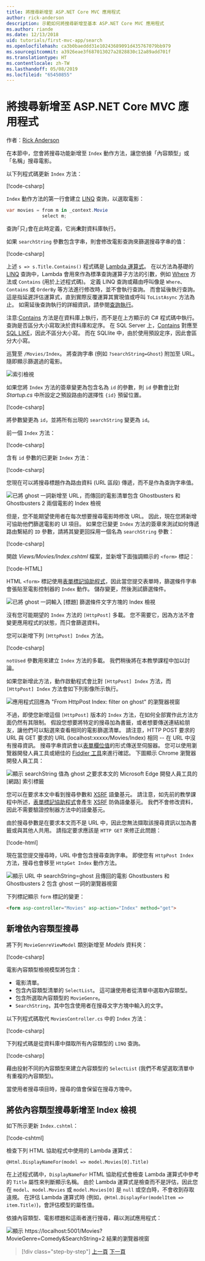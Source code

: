 ```yaml
---
title: 將搜尋新增至 ASP.NET Core MVC 應用程式
author: rick-anderson
description: 示範如何將搜尋新增至基本 ASP.NET Core MVC 應用程式
ms.author: riande
ms.date: 12/13/2018
uid: tutorials/first-mvc-app/search
ms.openlocfilehash: ca3b0baeddd31e10243689091d435767079bb979
ms.sourcegitcommit: a3926eae3f687013027a2828830c12a89add701f
ms.translationtype: HT
ms.contentlocale: zh-TW
ms.lasthandoff: 05/08/2019
ms.locfileid: "65450855"
---
```

# <a name="add-search-to-an-aspnet-core-mvc-app"></a>將搜尋新增至 ASP.NET Core MVC 應用程式

作者：[Rick Anderson](https://twitter.com/RickAndMSFT)

在本節中，您會將搜尋功能新增至 `Index` 動作方法，讓您依據「內容類型」或「名稱」搜尋電影。

以下列程式碼更新 `Index` 方法：

[!code-csharp[](~/tutorials/first-mvc-app/start-mvc/sample/MvcMovie/Controllers/MoviesController.cs?name=snippet_1stSearch)]

`Index` 動作方法的第一行會建立 [LINQ](/dotnet/standard/using-linq) 查詢，以選取電影：

```csharp
var movies = from m in _context.Movie
             select m;
```

查詢｢只｣會在此時定義，它尚**未**對資料庫執行。

如果 `searchString` 參數包含字串，則會修改電影查詢來篩選搜尋字串的值：

[!code-csharp[](~/tutorials/first-mvc-app/start-mvc/sample/MvcMovie/Controllers/MoviesController.cs?name=snippet_SearchNull2)]

上述 `s => s.Title.Contains()` 程式碼是 [Lambda 運算式](/dotnet/csharp/programming-guide/statements-expressions-operators/lambda-expressions)。 在以方法為基礎的 [LINQ](/dotnet/standard/using-linq) 查詢中，Lambda 會用來作為標準查詢運算子方法的引數，例如 [Where](/dotnet/api/system.linq.enumerable.where) 方法或 `Contains` (用於上述程式碼)。 定義 LINQ 查詢或藉由呼叫像是 `Where`、`Contains` 或 `OrderBy` 等方法進行修改時，並不會執行查詢。 而會延後執行查詢。  這是指延遲評估運算式，直到實際反覆運算其實現值或呼叫 `ToListAsync` 方法為止。 如需延後查詢執行的詳細資訊，請參閱[查詢執行](/dotnet/framework/data/adonet/ef/language-reference/query-execution)。

注意:[Contains](/dotnet/api/system.data.objects.dataclasses.entitycollection-1.contains) 方法是在資料庫上執行，而不是在上方顯示的 C# 程式碼中執行。 查詢是否區分大小寫取決於資料庫和定序。 在 SQL Server 上，[Contains](/dotnet/api/system.data.objects.dataclasses.entitycollection-1.contains) 對應至 [SQL LIKE](/sql/t-sql/language-elements/like-transact-sql)，因此不區分大小寫。 而在 SQLlite 中，由於使用預設定序，因此會區分大小寫。

巡覽至 `/Movies/Index`。 將查詢字串 (例如 `?searchString=Ghost`) 附加至 URL。 隨即顯示篩選過的電影。

![索引檢視](~/tutorials/first-mvc-app/search/_static/ghost.png)

如果您將 `Index` 方法的簽章變更為包含名為 `id` 的參數，則 `id` 參數會比對 *Startup.cs* 中所設定之預設路由的選擇性 `{id}` 預留位置。

[!code-csharp[](~/tutorials/first-mvc-app/start-mvc/sample/MvcMovie/Startup.cs?highlight=5&name=snippet_1)]

將參數變更為 `id`，並將所有出現的 `searchString` 變更為 `id`。

前一個 `Index` 方法：

[!code-csharp[](~/tutorials/first-mvc-app/start-mvc/sample/MvcMovie/Controllers/MoviesController.cs?highlight=1,6,8&name=snippet_1stSearch)]

含有 `id` 參數的已更新 `Index` 方法：

[!code-csharp[](~/tutorials/first-mvc-app/start-mvc/sample/MvcMovie/Controllers/MoviesController.cs?highlight=1,6,8&name=snippet_SearchID)]

您現在可以將搜尋標題作為路由資料 (URL 區段) 傳遞，而不是作為查詢字串值。

![已將 ghost 一詞新增至 URL，而傳回的電影清單包含 Ghostbusters 和 Ghostbusters 2 兩個電影的 Index 檢視](~/tutorials/first-mvc-app/search/_static/g2.png)

但是，您不能期望使用者在每次想要搜尋電影時修改 URL。 因此，現在您將新增可協助他們篩選電影的 UI 項目。 如果您已變更 `Index` 方法的簽章來測試如何傳遞路由繫結的 `ID` 參數，請將其變更回採用一個名為 `searchString` 參數：

[!code-csharp[](~/tutorials/first-mvc-app/start-mvc/sample/MvcMovie/Controllers/MoviesController.cs?highlight=1,6,8&name=snippet_1stSearch)]

開啟 *Views/Movies/Index.cshtml* 檔案，並新增下面強調顯示的 `<form>` 標記：

[!code-HTML[](~/tutorials/first-mvc-app/start-mvc/sample/MvcMovie/Views/Movies/IndexForm1.cshtml?highlight=10-16&range=4-21)]

HTML `<form>` 標記使用[表單標記協助程式](xref:mvc/views/working-with-forms)，因此當您提交表單時，篩選條件字串會張貼至電影控制器的 `Index` 動作。 儲存變更，然後測試篩選條件。

![已將 ghost 一詞輸入 [標題] 篩選條件文字方塊的 Index 檢視](~/tutorials/first-mvc-app/search/_static/filter.png)

沒有您可能期望的 `Index` 方法的 `[HttpPost]` 多載。 您不需要它，因為方法不會變更應用程式的狀態，而只會篩選資料。

您可以新增下列 `[HttpPost] Index` 方法。

[!code-csharp[](~/tutorials/first-mvc-app/start-mvc/sample/MvcMovie/Controllers/MoviesController.cs?highlight=1&name=snippet_SearchPost)]

`notUsed` 參數用來建立 `Index` 方法的多載。 我們稍後將在本教學課程中加以討論。

如果您新增此方法，動作啟動程式會比對 `[HttpPost] Index` 方法，而 `[HttpPost] Index` 方法會如下列影像所示執行。

![應用程式回應為 "From HttpPost Index: filter on ghost" 的瀏覽器視窗](~/tutorials/first-mvc-app/search/_static/fo.png)

不過，即使您新增這個 `[HttpPost]` 版本的 `Index` 方法，在如何全部實作此方法方面仍然有其限制。 假設您想要將特定的搜尋加為書籤，或者想要傳送連結給朋友，讓他們可以點選來查看相同的電影篩選清單。 請注意，HTTP POST 要求的 URL 與 GET 要求的 URL (localhost:xxxxx/Movies/Index) 相同 -- 在 URL 中沒有搜尋資訊。 搜尋字串資訊會以[表單欄位值](https://developer.mozilla.org/docs/Learn/HTML/Forms/Sending_and_retrieving_form_data)的形式傳送至伺服器。 您可以使用瀏覽器開發人員工具或絕佳的 [Fiddler 工具](http://www.telerik.com/fiddler)來進行確認。 下圖顯示 Chrome 瀏覽器開發人員工具：

![顯示 searchString 值為 ghost 之要求本文的 Microsoft Edge 開發人員工具的 [網路] 索引標籤](~/tutorials/first-mvc-app/search/_static/f12_rb.png)

您可以在要求本文中看到搜尋參數和 [XSRF](xref:security/anti-request-forgery) 語彙基元。 請注意，如先前的教學課程中所述，[表單標記協助程式](xref:mvc/views/working-with-forms)會產生 [XSRF](xref:security/anti-request-forgery) 防偽語彙基元。 我們不會修改資料，因此不需要驗證控制器方法中的語彙基元。

由於搜尋參數是在要求本文而不是 URL 中，因此您無法擷取該搜尋資訊以加為書籤或與其他人共用。 請指定要求應該是 `HTTP GET` 來修正此問題：

[!code-html[](~/tutorials/first-mvc-app/start-mvc/sample/MvcMovie22/Views/Movies/IndexGet.cshtml?highlight=12&range=1-23)]

現在當您提交搜尋時，URL 中會包含搜尋查詢字串。 即使您有 `HttpPost Index` 方法，搜尋也會移至 `HttpGet Index` 動作方法。

![顯示 URL 中 searchString=ghost 且傳回的電影 Ghostbusters 和 Ghostbusters 2 包含 ghost 一詞的瀏覽器視窗](~/tutorials/first-mvc-app/search/_static/search_get.png)

下列標記顯示 `form` 標記的變更：

```html
<form asp-controller="Movies" asp-action="Index" method="get">
   ```

## <a name="add-search-by-genre"></a>新增依內容類型搜尋

將下列 `MovieGenreViewModel` 類別新增至 *Models* 資料夾：

[!code-csharp[](~/tutorials/first-mvc-app/start-mvc/sample/MvcMovie/Models/MovieGenreViewModel.cs)]

電影內容類型檢視模型將包含：

* 電影清單。
* 包含內容類型清單的 `SelectList`。 這可讓使用者從清單中選取內容類型。
* 包含所選取內容類型的 `MovieGenre`。
* `SearchString`，其中包含使用者在搜尋文字方塊中輸入的文字。

以下列程式碼取代 `MoviesController.cs` 中的 `Index` 方法：

[!code-csharp[](~/tutorials/first-mvc-app/start-mvc/sample/MvcMovie22/Controllers/MoviesController.cs?name=snippet_SearchGenre)]

下列程式碼是從資料庫中擷取所有內容類型的 `LINQ` 查詢。

[!code-csharp[](~/tutorials/first-mvc-app/start-mvc/sample/MvcMovie22/Controllers/MoviesController.cs?name=snippet_LINQ)]

藉由投射不同的內容類型來建立內容類型的 `SelectList` (我們不希望選取清單中有重複的內容類型)。

當使用者搜尋項目時，搜尋的值會保留在搜尋方塊中。

## <a name="add-search-by-genre-to-the-index-view"></a>將依內容類型搜尋新增至 Index 檢視

如下所示更新 `Index.cshtml`：

[!code-cshtml[](~/tutorials/first-mvc-app/start-mvc/sample/MvcMovie22/Views/Movies/IndexFormGenreNoRating.cshtml?highlight=1,15,16,17,19,28,31,34,37,43)]

檢查下列 HTML 協助程式中使用的 Lambda 運算式：

`@Html.DisplayNameFor(model => model.Movies[0].Title)`

在上述程式碼中，`DisplayNameFor` HTML 協助程式會檢查 Lambda 運算式中參考的 `Title` 屬性來判斷顯示名稱。 由於 Lambda 運算式是檢查而不是評估，因此您在 `model`、`model.Movies` 或 `model.Movies[0]` 是 `null` 或空白時，不會收到存取違規。 在評估 Lambda 運算式時 (例如，`@Html.DisplayFor(modelItem => item.Title)`)，會評估模型的屬性值。

依據內容類型、電影標題和這兩者進行搜尋，藉以測試應用程式：

![顯示 https://localhost:5001/Movies?MovieGenre=Comedy&SearchString=2 結果的瀏覽器視窗](~/tutorials/first-mvc-app/search/_static/s2.png)

> [!div class="step-by-step"]
> [上一頁](controller-methods-views.md)
> [下一頁](new-field.md)

